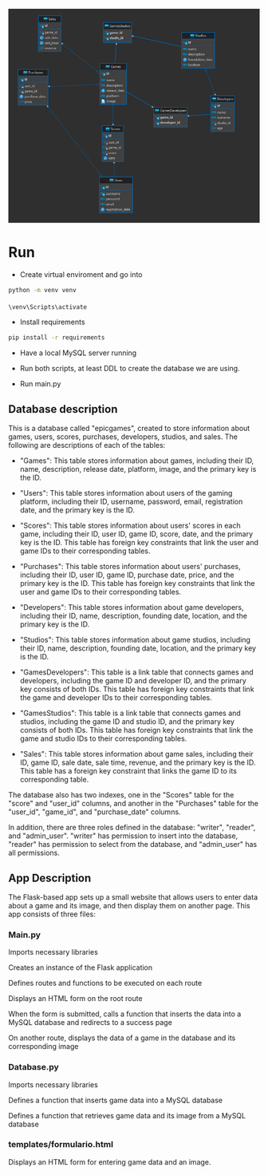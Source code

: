 ![er](./docs/ER_diagram.png)

# Run

* Create virtual enviroment and go into

```cmd
python -m venv venv

\venv\Scripts\activate
```

* Install requirements

```cmd
pip install -r requirements
```

* Have a local MySQL server running

* Run both scripts, at least DDL to create the database we are using.

* Run main.py

## Database description

This is a database called "epicgames", created to store information about games, users, scores, purchases, developers, studios, and sales. The following are descriptions of each of the tables:

* "Games": This table stores information about games, including their ID, name, description, release date, platform, image, and the primary key is the ID.

* "Users": This table stores information about users of the gaming platform, including their ID, username, password, email, registration date, and the primary key is the ID.

* "Scores": This table stores information about users' scores in each game, including their ID, user ID, game ID, score, date, and the primary key is the ID. This table has foreign key constraints that link the user and game IDs to their corresponding tables.

* "Purchases": This table stores information about users' purchases, including their ID, user ID, game ID, purchase date, price, and the primary key is the ID. This table has foreign key constraints that link the user and game IDs to their corresponding tables.

* "Developers": This table stores information about game developers, including their ID, name, description, founding date, location, and the primary key is the ID.

* "Studios": This table stores information about game studios, including their ID, name, description, founding date, location, and the primary key is the ID.

* "GamesDevelopers": This table is a link table that connects games and developers, including the game ID and developer ID, and the primary key consists of both IDs. This table has foreign key constraints that link the game and developer IDs to their corresponding tables.

* "GamesStudios": This table is a link table that connects games and studios, including the game ID and studio ID, and the primary key consists of both IDs. This table has foreign key constraints that link the game and studio IDs to their corresponding tables.

* "Sales": This table stores information about game sales, including their ID, game ID, sale date, sale time, revenue, and the primary key is the ID. This table has a foreign key constraint that links the game ID to its corresponding table.

The database also has two indexes, one in the "Scores" table for the "score" and "user_id" columns, and another in the "Purchases" table for the "user_id", "game_id", and "purchase_date" columns.

In addition, there are three roles defined in the database: "writer", "reader", and "admin_user". "writer" has permission to insert into the database, "reader" has permission to select from the database, and "admin_user" has all permissions.

## App Description

The Flask-based app sets up a small website that allows users to enter data about a game and its image, and then display them on another page. This app consists of three files:

### Main.py

Imports necessary libraries

Creates an instance of the Flask application

Defines routes and functions to be executed on each route

Displays an HTML form on the root route

When the form is submitted, calls a function that inserts the data into a MySQL database and redirects to a success page

On another route, displays the data of a game in the database and its corresponding image

### Database.py

Imports necessary libraries

Defines a function that inserts game data into a MySQL database

Defines a function that retrieves game data and its image from a MySQL database

### templates/formulario.html

Displays an HTML form for entering game data and an image.
